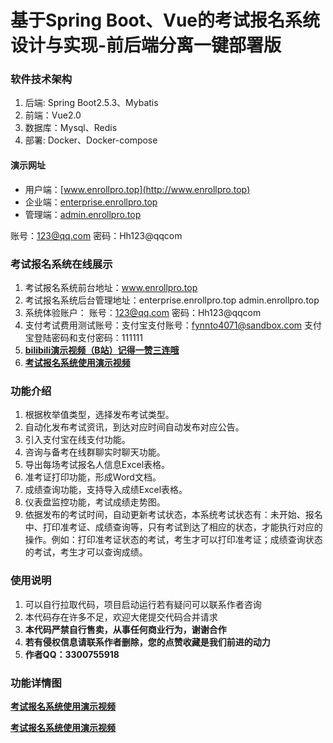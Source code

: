 # 基于Spring Boot、Vue的考试报名系统设计与实现-前后端分离一键部署版

### 软件技术架构
1. 后端: Spring Boot2.5.3、Mybatis
2. 前端：Vue2.0
3. 数据库：Mysql、Redis
4. 部署: Docker、Docker-compose

 #### 演示网址

- 用户端：[www.enrollpro.top](http://www.enrollpro.top)
- 企业端：[enterprise.enrollpro.top](http://enterprise.enrollpro.top)
- 管理端：[admin.enrollpro.top](http://admin.enrollpro.top)


账号：123@qq.com 密码：Hh123@qqcom  

### 考试报名系统在线展示
1. 考试报名系统前台地址：www.enrollpro.top 
2. 考试报名系统后台管理地址：enterprise.enrollpro.top  admin.enrollpro.top
3. 系统体验账户： 账号：123@qq.com 密码：Hh123@qqcom  
4. 支付考试费用测试账号：支付宝支付账号：fynnto4071@sandbox.com 支付宝登陆密码和支付密码：111111
5. [ **bilibili演示视频（B站）记得一赞三连哦**  ](https://www.bilibili.com/video/BV1px4y1N7wR/?vd_source=eac6949bd2385c66c0a975d5765c99a5)
6. [  **考试报名系统使用演示视频** ](https://www.bilibili.com/video/BV1px4y1N7wR/?vd_source=eac6949bd2385c66c0a975d5765c99a5)

### 功能介绍
1. 根据枚举值类型，选择发布考试类型。
2. 自动化发布考试资讯，到达对应时间自动发布对应公告。
3. 引入支付宝在线支付功能。
4. 咨询与备考在线群聊实时聊天功能。
5. 导出每场考试报名人信息Excel表格。
6. 准考证打印功能，形成Word文档。
7. 成绩查询功能，支持导入成绩Excel表格。
8. 仪表盘监控功能，考试成绩走势图。
9. 依据发布的考试时间，自动更新考试状态，本系统考试状态有：未开始、报名中、打印准考证、成绩查询等，只有考试到达了相应的状态，才能执行对应的操作。例如：打印准考证状态的考试，考生才可以打印准考证；成绩查询状态的考试，考生才可以查询成绩。

### 使用说明
1. 可以自行拉取代码，项目启动运行若有疑问可以联系作者咨询
2. 本代码存在许多不足，欢迎大佬提交代码合并请求
3. **本代码严禁自行售卖，从事任何商业行为，谢谢合作** 
4. **若有侵权信息请联系作者删除，您的点赞收藏是我们前进的动力** 
5. **作者QQ：3300755918** 

### 功能详情图

[  **考试报名系统使用演示视频** ](https://www.bilibili.com/video/BV1px4y1N7wR/?vd_source=eac6949bd2385c66c0a975d5765c99a5)



[  **考试报名系统使用演示视频** ](https://www.bilibili.com/video/BV1px4y1N7wR/?vd_source=eac6949bd2385c66c0a975d5765c99a5)

